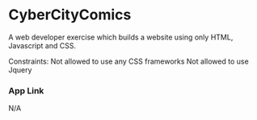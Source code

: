 # CyberCityComics
A web developer exercise which builds a website using only HTML, Javascript and CSS.

Constraints:
Not allowed to use any CSS frameworks
Not allowed to use Jquery

### App Link
N/A